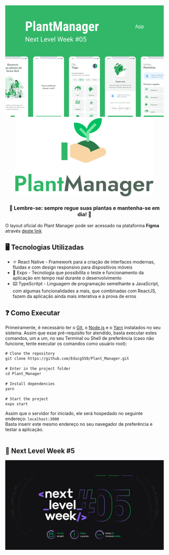 <h3 align="center">
    <img src="assets/plantmanager-preview.png">
    <br />
    <img src="assets/logo.svg" />
</h3>   

<h3 align="center">
    🌱 Lembre-se: sempre regue suas plantas e mantenha-se em dia! 🌲
</h3>

O layout oficial do Plant Manager pode ser acessado na plataforma **Figma** através [deste link](https://www.figma.com/file/3AcNIAXEKPqFU9HweBsEYZ/PlantManager?node-id=0%3A1)

## 🖥️ Tecnologias Utilizadas

- ⚛️ React Native - Framework para a criação de interfaces modernas, fluidas e com design responsivo para dispositivos móveis
- 📲 Expo - Tecnologia que possibilita o teste e funcionamento da aplicação em tempo real durante o desenvolvimento
- ⌨️ TypeScritpt - Linguagem de programação semelhante a JavaScript, com algumas funcionalidades a mais, que combinadas com ReactJS, fazem da aplicação ainda mais interativa e à prova de erros

## ❓ Como Executar

Primeiramente, é necessário ter o [Git](https://git-scm.com/downloads), o [Node.js](https://nodejs.org/en/download/) e o [Yarn](https://yarnpkg.com/) instalados no seu sistema. Assim que esse pré-requisito for atendido, basta executar estes comandos, um a um, no seu Terminal ou Shell de preferência (caso não funcione, tente executar os comandos como usuário root):

```
# Clone the repository
git clone https://github.com/Educg550/Plant_Manager.git

# Enter in the project folder
cd Plant_Manager

# Install dependencies
yarn

# Start the project
expo start
```

Assim que o servidor for iniciado, ele será hospedado no seguinte endereço: `localhost:3000`
<br>
Basta inserir este mesmo endereço no seu navegador de preferência e testar a aplicação.
<br>
<br>

## 🚀 Next Level Week #5

![nlw5](assets/nlw5.png "nlw5")

